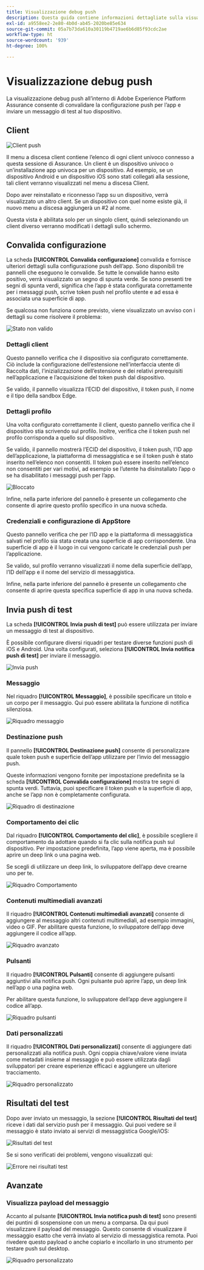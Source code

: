 ```yaml
---
title: Visualizzazione debug push
description: Questa guida contiene informazioni dettagliate sulla visualizzazione Debug push in Adobe Experience Platform Assurance.
exl-id: a9558ee2-2e80-4b0d-ab45-2020be85e634
source-git-commit: 05a7b73da610a30119b4719ae6b6d85f93cdc2ae
workflow-type: ht
source-wordcount: '939'
ht-degree: 100%

---
```


# Visualizzazione debug push

La visualizzazione debug push all’interno di Adobe Experience Platform Assurance consente di convalidare la configurazione push per l’app e inviare un messaggio di test al tuo dispositivo.

## Client

![Client push](./images/push-debug-view/clients.png)

Il menu a discesa client contiene l’elenco di ogni client univoco connesso a questa sessione di Assurance. Un client è un dispositivo univoco o un’installazione app univoca per un dispositivo. Ad esempio, se un dispositivo Android e un dispositivo iOS sono stati collegati alla sessione, tali client verranno visualizzati nel menu a discesa Client.

Dopo aver reinstallato e riconnesso l’app su un dispositivo, verrà visualizzato un altro client. Se un dispositivo con quel nome esiste già, il nuovo menu a discesa aggiungerà un #2 al nome.

Questa vista è abilitata solo per un singolo client, quindi selezionando un client diverso verranno modificati i dettagli sullo schermo.

## Convalida configurazione

La scheda **[!UICONTROL Convalida configurazione]** convalida e fornisce ulteriori dettagli sulla configurazione push dell’app. Sono disponibili tre pannelli che eseguono le convalide. Se tutte le convalide hanno esito positivo, verrà visualizzato un segno di spunta verde. Se sono presenti tre segni di spunta verdi, significa che l’app è stata configurata correttamente per i messaggi push, scrive token push nel profilo utente e ad essa è associata una superficie di app.

Se qualcosa non funziona come previsto, viene visualizzato un avviso con i dettagli su come risolvere il problema:

![Stato non valido](./images/push-debug-view/invalid-state.png)

### Dettagli client

Questo pannello verifica che il dispositivo sia configurato correttamente. Ciò include la configurazione dell’estensione nell’interfaccia utente di Raccolta dati, l’inizializzazione dell’estensione e dei relativi prerequisiti nell’applicazione e l’acquisizione del token push dal dispositivo.

Se valido, il pannello visualizza l’ECID del dispositivo, il token push, il nome e il tipo della sandbox Edge.

### Dettagli profilo

Una volta configurato correttamente il client, questo pannello verifica che il dispositivo stia scrivendo sul profilo. Inoltre, verifica che il token push nel profilo corrisponda a quello sul dispositivo.

Se valido, il pannello mostrerà l’ECID del dispositivo, il token push, l’ID app dell’applicazione, la piattaforma di messaggistica e se il token push è stato inserito nell’elenco non consentiti. Il token può essere inserito nell’elenco non consentiti per vari motivi, ad esempio se l’utente ha disinstallato l’app o se ha disabilitato i messaggi push per l’app.

![Bloccato](./images/push-debug-view/deny-list-blocked.png)

Infine, nella parte inferiore del pannello è presente un collegamento che consente di aprire questo profilo specifico in una nuova scheda.

### Credenziali e configurazione di AppStore

Questo pannello verifica che per l’ID app e la piattaforma di messaggistica salvati nel profilo sia stata creata una superficie di app corrispondente. Una superficie di app è il luogo in cui vengono caricate le credenziali push per l’applicazione.

Se valido, sul profilo verranno visualizzati il nome della superficie dell’app, l’ID dell’app e il nome del servizio di messaggistica.

Infine, nella parte inferiore del pannello è presente un collegamento che consente di aprire questa specifica superficie di app in una nuova scheda.

## Invia push di test

La scheda **[!UICONTROL Invia push di test]** può essere utilizzata per inviare un messaggio di test al dispositivo.

È possibile configurare diversi riquadri per testare diverse funzioni push di iOS e Android. Una volta configurati, seleziona **[!UICONTROL Invia notifica push di test]** per inviare il messaggio.

![Invia push](./images/push-debug-view/send.png)

### Messaggio

Nel riquadro **[!UICONTROL Messaggio]**, è possibile specificare un titolo e un corpo per il messaggio. Qui può essere abilitata la funzione di notifica silenziosa.

![Riquadro messaggio](./images/push-debug-view/message-pane.png)

### Destinazione push

Il pannello **[!UICONTROL Destinazione push]** consente di personalizzare quale token push e superficie dell’app utilizzare per l’invio del messaggio push.

Queste informazioni vengono fornite per impostazione predefinita se la scheda **[!UICONTROL Convalida configurazione]** mostra tre segni di spunta verdi. Tuttavia, puoi specificare il token push e la superficie di app, anche se l’app non è completamente configurata.

![Riquadro di destinazione](./images/push-debug-view/target-pane.png)

### Comportamento dei clic

Dal riquadro **[!UICONTROL Comportamento del clic]**, è possibile scegliere il comportamento da adottare quando si fa clic sulla notifica push sul dispositivo. Per impostazione predefinita, l’app viene aperta, ma è possibile aprire un deep link o una pagina web.

Se scegli di utilizzare un deep link, lo sviluppatore dell’app deve crearne uno per te.

![Riquadro Comportamento](./images/push-debug-view/click-behavior.png)

### Contenuti multimediali avanzati

Il riquadro **[!UICONTROL Contenuti multimediali avanzati]** consente di aggiungere al messaggio altri contenuti multimediali, ad esempio immagini, video o GIF. Per abilitare questa funzione, lo sviluppatore dell’app deve aggiungere il codice all’app.

![Riquadro avanzato](./images/push-debug-view/rich-pane.png)

### Pulsanti

Il riquadro **[!UICONTROL Pulsanti]** consente di aggiungere pulsanti aggiuntivi alla notifica push. Ogni pulsante può aprire l’app, un deep link nell’app o una pagina web.

Per abilitare questa funzione, lo sviluppatore dell’app deve aggiungere il codice all’app.

![Riquadro pulsanti](./images/push-debug-view/buttons-pane.png)

### Dati personalizzati

Il riquadro **[!UICONTROL Dati personalizzati]** consente di aggiungere dati personalizzati alla notifica push. Ogni coppia chiave/valore viene inviata come metadati insieme al messaggio e può essere utilizzata dagli sviluppatori per creare esperienze efficaci e aggiungere un ulteriore tracciamento.

![Riquadro personalizzato](./images/push-debug-view/custom-pane.png)

## Risultati del test

Dopo aver inviato un messaggio, la sezione **[!UICONTROL Risultati del test]** riceve i dati dal servizio push per il messaggio. Qui puoi vedere se il messaggio è stato inviato ai servizi di messaggistica Google/iOS:

![Risultati del test](./images/push-debug-view/test-results.png)

Se si sono verificati dei problemi, vengono visualizzati qui:

![Errore nei risultati test](./images/push-debug-view/test-error.png)

## Avanzate

### Visualizza payload del messaggio

Accanto al pulsante **[!UICONTROL Invia notifica push di test]** sono presenti dei puntini di sospensione con un menu a comparsa. Da qui puoi visualizzare il payload del messaggio. Questo consente di visualizzare il messaggio esatto che verrà inviato al servizio di messaggistica remota. Puoi rivedere questo payload o anche copiarlo e incollarlo in uno strumento per testare push sul desktop.

![Riquadro personalizzato](./images/push-debug-view/message-payload.png)
